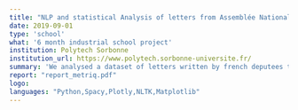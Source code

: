 ```yaml
---
title: "NLP and statistical Analysis of letters from Assemblée Nationale"
date: 2019-09-01
type: 'school'
what: '6 month industrial school project'
institution: Polytech Sorbonne
institution_url: https://www.polytech.sorbonne-universite.fr/
summary: 'We analysed a dataset of letters written by french deputees to ministers. We used NLP techniques and basic statistics to detect over-representations, anomalies and time series extremas. We created a interactive plateform to visualize our results.'
report: "report_metriq.pdf"
logo:
languages: "Python,Spacy,Plotly,NLTK,Matplotlib"
---
```

